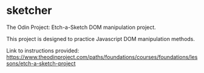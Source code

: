 # sketcher
The Odin Project: Etch-a-Sketch DOM manipulation project.

This project is designed to practice Javascript DOM manipulation methods.

Link to instructions provided: https://www.theodinproject.com/paths/foundations/courses/foundations/lessons/etch-a-sketch-project